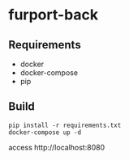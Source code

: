 # furport-back

## Requirements
- docker
- docker-compose
- pip

## Build
```
pip install -r requirements.txt
docker-compose up -d
```
access http://localhost:8080